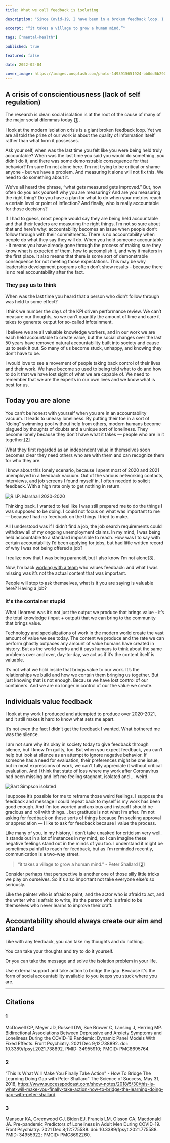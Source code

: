 ```yaml
---
title: What we call feedback is isolating

description: "Since Covid-19, I have been in a broken feedback loop. I think we have a related experience that we should be open about."

excerpt: "“it takes a village to grow a human mind.”"

tags: ["mental-health"]

published: true

featured: false

date: 2022-02-04

cover_image: https://images.unsplash.com/photo-1493915651924-bb0dd6b29091?ixlib=rb-1.2.1&ixid=MnwxMjA3fDB8MHxwaG90by1wYWdlfHx8fGVufDB8fHx8&auto=format&fit=crop&w=1740&q=80
---
```


## A crisis of conscientiousness (lack of self regulation)

The research is clear: social isolation is at the root of the cause of many of the major social dilemmas today [[1](/what-we-call-feedback-is-isolating/#1)].

I look at the modern isolation crisis is a giant broken feedback loop. Yet we are all told the prize of our work is about the quality of information itself rather than what form it possesses.

Ask your self, when was the last time you felt like you were being held truly accountable? When was the last time you said you would do something, you didn’t do it, and there was some demonstrable consequence for that behavior? I’m sure I’m not alone here. I’m not trying to be critical or shame anyone - but we have a problem. And measuring it alone will not fix this. We need to do something about it.

We’ve all heard the phrase, “what gets measured gets improved.” But, how often do you ask yourself why you are measuring? And are you measuring the right thing? Do you have a plan for what to do when your metrics reach a certain level or point of inflection? And finally, who is really accountable for those decisions?

If I had to guess, most people would say they are being held accountable and that their leaders are measuring the right things. I’m not so sure about that and here’s why: accountability becomes an issue when people don’t follow through with their commitments. There is no accountability when people do what they say they will do. When you hold someone accountable - it means you have already gone through the process of making sure they know what is expected of them, how to accomplish it, and why it matters in the first place. It also means that there is some sort of demonstrable consequence for not meeting those expectations. This may be why leadership development programs often don’t show results - because there is no real accountability after the fact.

### They pay us to think

When was the last time you heard that a person who didn’t follow through was held to some effect?

I think we number the days of the KPI driven performance review. We can’t measure our thoughts, so we can’t quantify the amount of time and care it takes to generate output for so-called infotainment.

I believe we are all valuable knowledge workers, and in our work we are each held accountable to create value, but the social changes over the last 50 years have removed natural accountability built into society and cause us to seek it out. So many of us become stuck, unhappy, and knowing they don’t have to be.

I would love to see a movement of people taking back control of their lives and their work. We have become so used to being told what to do and how to do it that we have lost sight of what we are capable of. We need to remember that we are the experts in our own lives and we know what is best for us.

## Today you are alone

You can’t be honest with yourself when you are in an accountability vacuum. It leads to uneasy loneliness. By putting their toe in a sort of “doing” swimming pool without help from others, modern humans become plagued by thoughts of doubts and a unique sort of loneliness. They become lonely because they don’t have what it takes — people who are in it together.[[2](#2)]

What they first regarded as an independent value in themselves soon becomes clear they need others who are with them and can recognize them for who they are.

I know about this lonely scenario, because I spent most of 2020 and 2021 unemployed in a feedback vacuum. Out of the various networking contacts, interviews, and job screens I found myself in, I often needed to solicit feedback. With a high rate only to get nothing in return.

![R.I.P. Marshall 2020-2020](https://images.unsplash.com/photo-1590242641640-783d6672181c?ixlib=rb-1.2.1&ixid=MnwxMjA3fDB8MHxzZWFyY2h8NDh8fGxvbmxleSUyMHNjZW5hcmlvfGVufDB8MHwwfHw%3D&auto=format&fit=crop&w=800&q=60)

Thinking back, I wanted to feel like I was still prepared me to do the things I was supposed to be doing. I could not focus on what was important to me — because I had no feedback on the things I tried to make.

All I understood was if I didn’t find a job, the job search requirements could withdraw all of my ongoing unemployment claims. In my mind, I was being held accountable to a standard impossible to reach. How was I to say with certain accountability I’d been applying for jobs, but had little written record of why I was not being offered a job?

I realize now that I was being paranoid, but I also know I’m not alone[[3](#3)].

Now, I’m back [working with a team](https://privacydynamics.io/) who values feedback: and what I was missing was it’s not the actual content that was important.

People will stop to ask themselves, what is it you are saying is valuable here? Having a job?

### It's the container stupid

What I learned was it’s not just the output we produce that brings value - it’s the total knowledge (input + output) that we can bring to the community that brings value.

Technology and specializations of work in the modern world create the vast amount of value we see today. The content we produce and the rate we can perform ghastly outpaces any amount of value humans have created in history. But as the world works and it pays humans to think about the same problems over and over, day-to-day, we act as if it’s the content itself is valuable.

It’s not what we hold inside that brings value to our work. It’s the relationships we build and how we contain them bringing us together. But just knowing that is not enough. Because we have lost control of our containers. And we are no longer in control of our the value we create.

## Individuals value feedback

I look at my work I produced and attempted to produce over 2020-2021, and it still makes it hard to know what sets me apart.

It’s not even the fact I didn’t get the feedback I wanted. What bothered me was the silence.

I am not sure why it’s okay in society today to give feedback through silence, but I know I’m guilty, too. But when you expect feedback, you can’t help but look at silence as an attempt to ignore negative behavior. If someone has a need for evaluation, their preferences might be one issue, but in most expressions of work, we can't fully appreciate it without critical evaluation. And I think that state of loss where my work after Coronavirus had been missing and left me feeling stagnant, isolated and ... weird.

![Bart Simpson isolated](https://www.cartooncuisine.com/wp-content/uploads/2020/04/IsolatedandWeirdSMScreenshot.jpg)

I suppose it’s possible for me to reframe those weird feelings. I suppose the feedback and message I could repeat back to myself is my work has been good enough. And I’m too worried and anxious and instead I should be gracious and roll with things... but gratitude is not what I’m after. I’m not asking for feedback on these sorts of things because I’m seeking approval or appreciation — I like to ask for feedback because I value the process.

Like many of you, in my history, I don’t take unasked for criticism very well. It stands out in a lot of instances in my mind, so I can imagine these negative feelings stand out in the minds of you too. I understand it might be sometimes painful to reach for feedback, but as I'm reminded recently, communication is a two-way street.

> “it takes a village to grow a human mind.” - Peter Shallard [[2](#2)]

Consider perhaps that perspective is another one of those silly little tricks we play on ourselves. So it's also important not take everyone else's so seriously.

Like the painter who is afraid to paint, and the actor who is afraid to act, and the writer who is afraid to write, it’s the person who is afraid to be themselves who never learns to improve their craft.

## Accountability should always create our aim and standard

Like with any feedback, you can take my thoughts and do nothing.

You can take your thoughts and try to do it yourself.

Or you can take the message and solve the isolation problem in your life.

Use external support and take action to bridge the gap. Because it's the form of social accountability available to you keeps you stuck where you are.

---

## Citations

### 1

McDowell CP, Meyer JD, Russell DW, Sue Brower C, Lansing J, Herring MP. Bidirectional Associations Between Depressive and Anxiety Symptoms and Loneliness During the COVID-19 Pandemic: Dynamic Panel Models With Fixed Effects. Front Psychiatry. 2021 Dec 9;12:738892. doi: 10.3389/fpsyt.2021.738892. PMID: 34955910; PMCID: PMC8695764.

### 2

“This Is What Will Make You Finally Take Action" - How To Bridge The Learning Doing Gap with Peter Shallard” The Science of Success, May 31, 2018,
<https://www.successpodcast.com/show-notes/2018/5/30/this-is-what-will-make-you-finally-take-action-how-to-bridge-the-learning-doing-gap-with-peter-shallard>.

### 3

Mansour KA, Greenwood CJ, Biden EJ, Francis LM, Olsson CA, Macdonald JA. Pre-pandemic Predictors of Loneliness in Adult Men During COVID-19. Front Psychiatry. 2021 Dec 8;12:775588. doi: 10.3389/fpsyt.2021.775588. PMID: 34955922; PMCID: PMC8692260.
